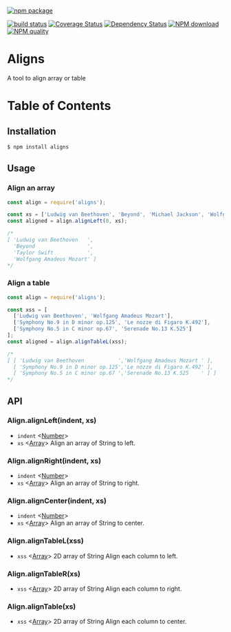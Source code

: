 [![npm package](https://nodei.co/npm/aligns.png?downloads=true&downloadRank=true&stars=true)](https://nodei.co/npm/aligns/)

[![build status](https://secure.travis-ci.org/mike442144/aligns.png)](https://travis-ci.org/mike442144/aligns)
[![Coverage Status](https://coveralls.io/repos/github/mike442144/aligns/badge.svg?branch=master)](https://coveralls.io/github/mike442144/aligns?branch=master)
[![Dependency Status](https://david-dm.org/mike442144/aligns/status.svg)](https://david-dm.org/mike442144/aligns)
[![NPM download][download-image]][download-url]
[![NPM quality][quality-image]][quality-url]

[quality-image]: http://npm.packagequality.com/shield/aligns.svg?style=flat-square
[quality-url]: http://packagequality.com/#?package=aligns
[download-image]: https://img.shields.io/npm/dm/aligns.svg?style=flat-square
[download-url]: https://npmjs.org/package/aligns

# Aligns
A tool to align array or table

# Table of Contents


## Installation

```bash
$ npm install aligns
```
## Usage
### Align an array

```javascript
const align = require('aligns');

const xs = ['Ludwig van Beethoven', 'Beyond', 'Michael Jackson', 'Wolfgang Amadeus Mozart'];
const aligned = align.alignLeft(0, xs);

/*
[ 'Ludwig van Beethoven   ',
  'Beyond                 ',
  'Taylor Swift           ',
  'Wolfgang Amadeus Mozart' ]
*/
```

### Align a table
```javascript
const align = require('aligns');

const xss = [
  ['Ludwig van Beethoven', 'Wolfgang Amadeus Mozart'],
  ['Symphony No.9 in D minor op.125', 'Le nozze di Figaro K.492'],
  ['Symphony No.5 in C minor op.67', 'Serenade No.13 K.525']
];
const aligned = align.alignTableL(xss);

/*
[ [ 'Ludwig van Beethoven           ','Wolfgang Amadeus Mozart ' ],
  [ 'Symphony No.9 in D minor op.125','Le nozze di Figaro K.492' ],
  [ 'Symphony No.5 in C minor op.67 ','Serenade No.13 K.525    ' ] ]
*/

```

## API

### Align.alignLeft(indent, xs)
 * `indent`  <[Number](https://developer.mozilla.org/en-US/docs/Web/JavaScript/Data_structures#Number_type)\>
 * `xs`  <[Array](https://developer.mozilla.org/en-US/docs/Web/JavaScript/Reference/Global_Objects/Array)\>
 Align an array of String to left.
 
### Align.alignRight(indent, xs)
 * `indent`  <[Number](https://developer.mozilla.org/en-US/docs/Web/JavaScript/Data_structures#Number_type)\>
 * `xs`  <[Array](https://developer.mozilla.org/en-US/docs/Web/JavaScript/Reference/Global_Objects/Array)\>
 Align an array of String to right.
 
### Align.alignCenter(indent, xs)
 * `indent`  <[Number](https://developer.mozilla.org/en-US/docs/Web/JavaScript/Data_structures#Number_type)\>
 * `xs`  <[Array](https://developer.mozilla.org/en-US/docs/Web/JavaScript/Reference/Global_Objects/Array)\>
 Align an array of String to center.
 
### Align.alignTableL(xss)
 * `xss`  <[Array](https://developer.mozilla.org/en-US/docs/Web/JavaScript/Reference/Global_Objects/Array)\> 2D array of String
 Align each column to left.
 
### Align.alignTableR(xs)
 * `xss`  <[Array](https://developer.mozilla.org/en-US/docs/Web/JavaScript/Reference/Global_Objects/Array)\> 2D array of String
  Align each column to right.
 
### Align.alignTable(xs)
 * `xss`  <[Array](https://developer.mozilla.org/en-US/docs/Web/JavaScript/Reference/Global_Objects/Array)\> 2D array of String
  Align each column to center.
